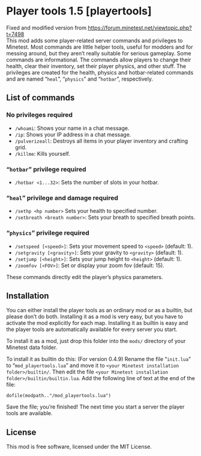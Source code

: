 # Player tools 1.5 [playertools]
Fixed and modified version from https://forum.minetest.net/viewtopic.php?t=7498  
This mod adds some player-related server commands and privileges to Minetest.
Most commands are little helper tools, useful for modders and for messing
around, but they aren’t really suitable for serious gameplay. Some commands
are informational. The commands allow players to change their health, clear
their inventory, set their player physics, and other stuff.
The privileges are created for the health, physics and hotbar-related commands
and are named “`heal`”, “`physics`” and “`hotbar`”, respectively.

## List of commands
### No privileges required

* `/whoami`: Shows your name in a chat message.
* `/ip`: Shows your IP address in a chat message.
* `/pulverizeall`: Destroys all items in your player inventory and crafting grid.
* `/killme`: Kills yourself.

### “`hotbar`” privilege required

* `/hotbar <1...32>`: Sets the number of slots in your hotbar.

### “`heal`” privilege and damage required

* `/sethp <hp number>` Sets your health to specified number.
* `/setbreath <breath number>`: Sets your breath to specified breath points.


### “`physics`” privilege required

* `/setspeed [<speed>]`: Sets your movement speed to `<speed>` (default: 1).
* `/setgravity [<gravity>]`: Sets your gravity to `<gravity>` (default: 1).
* `/setjump [<height>]`: Sets your jump height to `<height>` (default: 1).
* `/zoomfov [<FOV>]`: Set or display your zoom fov (default: 15).

These commands directly edit the player’s physics parameters.


## Installation
You can either install the player tools as an ordinary mod or as a builtin,
but please don’t do both. Installing it as a mod is very easy, but you have
to activate the mod explicitly for each map. Installing it as builtin is easy
and the player tools are automatically available for every server you start.

To install it as a mod, just drop this folder into the `mods/` directory of your
Minetest data folder.

To install it as builtin do this:
(For version 0.4.9)
Rename the file “`init.lua`” to “`mod_playertools.lua`” and move it to `<your Minetest installation folder>/builtin/`.
Then edit the file `<your Minetest installation folder>/builtin/builtin.lua`. Add the following line of text at the
end of the file:

    dofile(modpath.."/mod_playertools.lua")

Save the file; you’re finished! The next time you start a server the player tools are available.

## License
This mod is free software, licensed under the MIT License.
